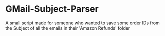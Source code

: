 # GMail-Subject-Parser
A small script made for someone who wanted to save some order IDs from the Subject of all the emails in their 'Amazon Refunds' folder
